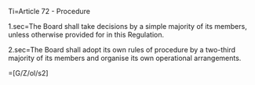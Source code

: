 Ti=Article 72 - Procedure

1.sec=The Board shall take decisions by a simple majority of its members, unless otherwise provided for in this Regulation.

2.sec=The Board shall adopt its own rules of procedure by a two-third majority of its members and organise its own operational arrangements.

=[G/Z/ol/s2]
